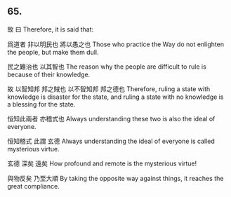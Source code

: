 ## 65.

故
曰
Therefore,
it is said that:

爲道者
非以明民也
將以愚之也
Those who practice the Way
do not enlighten the people,
but make them dull.

民之難治也
以其智也
The reason why the people are difficult to rule
is because of their knowledge.

故
以智知邦
邦之賊也
以不智知邦
邦之德也
Therefore,
ruling a state with knowledge
is disaster for the state,
and ruling a state with no knowledge
is a blessing for the state.

恒知此兩者
亦稽式也
Always understanding these two
is also the ideal of everyone.

恒知稽式
此謂
玄德
Always understanding the ideal of everyone
is called
mysterious virtue.

玄德
深矣
遠矣
How profound
and remote
is the mysterious virtue!

與物反矣
乃至大順
By taking the opposite way against things,
it reaches the great compliance.
